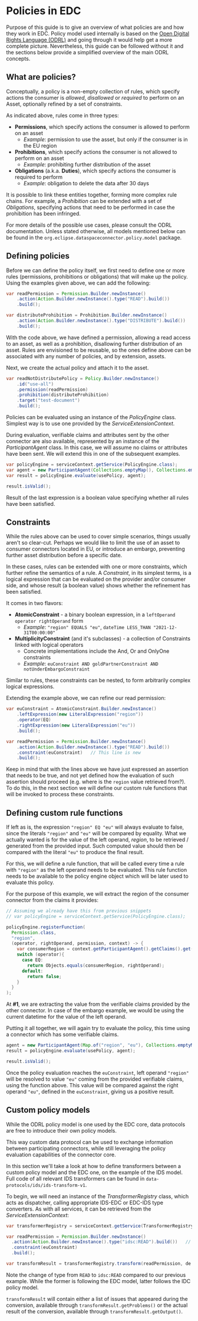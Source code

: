 # Policies in EDC

Purpose of this guide is to give an overview of what policies are and how they work in EDC.
Policy model used internally is based on the [Open Digital Rights Language (ODRL)](https://www.w3.org/TR/odrl-model/) and going
through it would help get a more complete picture. Nevertheless, this guide can be followed without it and the sections below
provide a simplified overview of the main ODRL concepts.

## What are policies?

Conceptually, a policy is a non-empty collection of rules, which specify actions the consumer is _allowed_, _disallowed_
or _required_ to perform on an Asset, optionally refined by a set of constraints.

As indicated above, rules come in three types:
- **Permissions**, which specify actions the consumer is allowed to perform on an asset
    - _Example_: permission to use the asset, but only if the consumer is in the EU region
- **Prohibitions**, which specify actions the consumer is not allowed to perform on an asset
    - _Example_: prohibiting further distribution of the asset
- **Obligations** (a.k.a. **Duties**), which specify actions the consumer is required to perform
    - _Example_: obligation to delete the data after 30 days

It is possible to link these entities together, forming more complex rule chains. For example, a _Prohibition_ can be
extended with a set of _Obligations_, specifying actions that need to be performed in case the prohibition has been infringed.

For more details of the possible use cases, please consult the ODRL documentation.
Unless stated otherwise, all models mentioned below can be found in the `org.eclipse.dataspaceconnector.policy.model` package.

## Defining policies

Before we can define the policy itself, we first need to define one or more rules (permissions, prohibitions or obligations) that will make up the policy.
Using the examples given above, we can add the following:

```java
var readPermission = Permission.Builder.newInstance()
    .action(Action.Builder.newInstance().type("READ").build())
    .build();

var distributeProhibition = Prohibition.Builder.newInstance()
    .action(Action.Builder.newInstance().type("DISTRIBUTE").build())
    .build();
```

With the code above, we have defined a permission, allowing a read access to an asset, as well as a prohibition,
disallowing further distribution of an asset. Rules are envisioned to be reusable, so the ones define above can be associated
with any number of policies, and by extension, assets.

Next, we create the actual policy and attach it to the asset.

```java
var readNotDistributePolicy = Policy.Builder.newInstance()
    .id("use-all")
    .permission(readPermission)
    .prohibition(distributeProhibition)
    .target("test-document")
    .build();
```

Policies can be evaluated using an instance of the _PolicyEngine_ class. Simplest way is to use one provided by the _ServiceExtensionContext_.

During evaluation, verifiable claims and attributes sent by the other connector are also available, represented by an instance of the _ParticipantAgent_ class.
In this case, we will assume no claims or attributes have been sent. We will extend this in one of the subsequent examples.

```java
var policyEngine = serviceContext.getService(PolicyEngine.class);
var agent = new ParticipantAgent(Collections.emptyMap(), Collections.emptyMap());
var result = policyEngine.evaluate(usePolicy, agent);

result.isValid();
```

Result of the last expression is a boolean value specifying whether all rules have been satisfied.

## Constraints

While the rules above can be used to cover simple scenarios, things usually aren't so clear-cut. Perhaps we would like to
limit the use of an asset to consumer connectors located in EU, or introduce an embargo, preventing further asset distribution before a specific date.

In these cases, rules can be extended with one or more constraints, which further refine the semantics of a rule. A _Constraint_, in its simplest terms,
is a logical expression that can be evaluated on the provider and/or consumer side, and whose result (a boolean value) shows whether the refinement has been satisfied.

It comes in two flavors:

- **AtomicConstraint** - a binary boolean expression, in a `leftOperand operator rightOperand` form
    - _Example_: `"region" EQUALS "eu"`, `dateTime LESS_THAN "2021-12-31T00:00:00"`
- **MultiplicityConstraint** (and it's subclasses) - a collection of Constraints linked with logical operators
    - Concrete implementations include the And, Or and OnlyOne constraints
    - _Example_: `euConstraint AND goldPartnerConstraint AND notUnderEmbargoConstraint`

Similar to rules, these constraints can be nested, to form arbitrarily complex logical expressions.

Extending the example above, we can refine our read permission:
```java
var euConstraint = AtomicConstraint.Builder.newInstance()
    .leftExpression(new LiteralExpression("region"))
    .operator(EQ)
    .rightExpression(new LiteralExpression("eu"))
    .build();

var readPermission = Permission.Builder.newInstance()
    .action(Action.Builder.newInstance().type("READ").build())
    .constraint(euConstraint)   // This line is new
    .build();
```

Keep in mind that with the lines above we have just expressed an assertion that needs to be true, and not yet defined how the
evaluation of such assertion should proceed (e.g. where is the `region` value retrieved from?).
To do this, in the next section we will define our custom rule functions that will be invoked to process these constraints.

## Defining custom rule functions

If left as is, the expression `"region" EQ "eu"` will always evaluate to false, since the literals `"region"` and `"eu"` will
be compared by equality. What we actually wanted is for the value of the left operand, _region_, to be retrieved / generated from the provided input.
Such computed value should then be compared with the literal `"eu"` to produce the final result.

For this, we will define a rule function, that will be called every time a rule with `"region"` as the left operand needs to be evaluated.
This rule function needs to be available to the policy engine object which will be later used to evaluate this policy.

For the purpose of this example, we will extract the region of the consumer connector from the claims it provides:

```java
// Assuming we already have this from previous snippets
// var policyEngine = serviceContext.getService(PolicyEngine.class);

policyEngine.registerFunction(
  Permission.class, 
  "region", 
  (operator, rightOperand, permission, context) -> {
    var consumerRegion = context.getParticipantAgent().getClaims().get("region"); // #1
    switch (operator){
      case EQ:
        return Objects.equals(consumerRegion, rightOperand); 
      default:
        return false;
    }
  }
);
```

At **#1**, we are extracting the value from the verifiable claims provided by the other connector. In case of the embargo example,
we would be using the current datetime for the value of the left operand.

Putting it all together, we will again try to evaluate the policy, this time using a connector which has some verifiable claims.

```java
agent = new ParticipantAgent(Map.of("region", "eu"), Collections.emptyMap());
result = policyEngine.evaluate(usePolicy, agent);

result.isValid();
```

Once the policy evaluation reaches the `euConstraint`, left operand `"region"` will be resolved to value `"eu"` coming from the
provided verifiable claims, using the function above. This value will be compared against the right operand `"eu"`,
defined in the `euConstraint`, giving us a positive result.

## Custom policy models

While the ODRL policy model is one used by the EDC core, data protocols are free to introduce their own policy models.

This way custom data protocol can be used to exchange information between participating connectors,
while still leveraging the policy evaluation capabilities of the connector core.

In this section we'll take a look at how to define transformers between a custom policy model and the EDC one,
on the example of the IDS model. Full code of all relevant IDS transformers can be found in `data-protocols/ids/ids-transform-v1`.

To begin, we will need an instance of the _TransformerRegistry_ class, which acts as dispatcher, calling appropriate IDS-EDC or EDC-IDS type converters.
As with all services, it can be retrieved from the _ServiceExtensionContext_:

```java
var transformerRegistry = serviceContext.getService(TransformerRegistry.class);

var readPermission = Permission.Builder.newInstance()
  .action(Action.Builder.newInstance().type("idsc:READ").build())   // Updated
  .constraint(euConstraint)
  .build();

var transformResult = transformerRegistry.transform(readPermission, de.fraunhofer.iais.eis.Permission.class);
```

Note the change of type from `READ` to `idsc:READ` compared to our previous example. While the former is following the EDC model,
latter follows the IDC policy model.

`transformResult` will contain either a list of issues that appeared during the conversion, available through `transformResult.getProblems()` or
the actual result of the conversion, available through `transformResult.getOutput()`.
